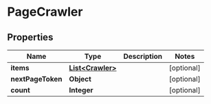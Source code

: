 

# PageCrawler


## Properties

| Name | Type | Description | Notes |
|------------ | ------------- | ------------- | -------------|
|**items** | [**List&lt;Crawler&gt;**](Crawler.md) |  |  [optional] |
|**nextPageToken** | **Object** |  |  [optional] |
|**count** | **Integer** |  |  [optional] |



